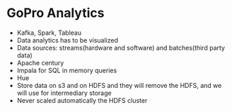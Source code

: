 # GoPro Analytics
  
  - Kafka, Spark, Tableau
  - Data analytics has to be visualized
  - Data sources: streams(hardware and software) and batches(third party data)
  - Apache century
  - Impala for SQL in memory queries
  - Hue
  - Store data on s3 and on HDFS and they will remove the HDFS, and we will use for intermediary storage
  - Never scaled automatically the HDFS cluster
